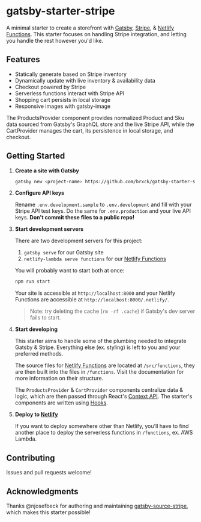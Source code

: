 # gatsby-starter-stripe

A minimal starter to create a storefront with [Gatsby](https://www.gatsbyjs.org/), [Stripe](https://stripe.com/), & [Netlify Functions](https://www.netlify.com/docs/functions/). This starter focuses on handling Stripe integration, and letting you handle the rest however you'd like.

## Features

- Statically generate based on Stripe inventory
- Dynamically update with live inventory & availability data
- Checkout powered by Stripe
- Serverless functions interact with Stripe API
- Shopping cart persists in local storage
- Responsive images with gatsby-image

The ProductsProvider component provides normalized Product and Sku data sourced from Gatsby's GraphQL store and the live Stripe API, while the CartProvider manages the cart, its persistence in local storage, and checkout.

## Getting Started

1. **Create a site with Gatsby**

    ```sh
    gatsby new <project-name> https://github.com/brxck/gatsby-starter-stripe
    ```

2. **Configure API keys**

    Rename `.env.development.sample` to `.env.development` and fill with your Stripe API test keys. Do the same for `.env.production` and your live API keys. **Don't commit these files to a public repo!**

3. **Start development servers**

    There are two development servers for this project:

    1. `gatsby serve` for our Gatsby site
    2. `netlify-lambda serve functions` for our [Netlify Functions](https://github.com/netlify/netlify-lambda#usage)

    You will probably want to start both at once:

    ```sh
    npm run start
    ```

    Your site is accessible at `http://localhost:8000` and your Netlify Functions are accessible at `http://localhost:8000/.netlify/`.

    > Note: try deleting the cache (`rm -rf .cache`) if Gatsby's dev server fails to start.

4. **Start developing**

    This starter aims to handle some of the plumbing needed to integrate Gatsby & Stripe. Everything else (ex. styling) is left to you and your preferred methods.

    The source files for [Netlify Functions](https://www.netlify.com/docs/functions/) are located at `/src/functions`, they are then built into the files in `/functions`. Visit the documentation for more information on their structure.
    
    The `ProductsProvider` & `CartProvider` components centralize  data & logic, which are then passed through React's [Context API](https://reactjs.org/docs/context.html). The starter's components are written using [Hooks](https://reactjs.org/docs/hooks-intro.html).
    

5. **Deploy to [Netlify](https://www.netlify.com/docs)**
    
    If you want to deploy somewhere other than Netlify, you'll have to find another place to deploy the serverless functions in `/functions`, ex. AWS Lambda.

## Contributing

Issues and pull requests welcome!

## Acknowledgments

Thanks @njosefbeck for authoring and maintaining [gatsby-source-stripe](https://github.com/njosefbeck/gatsby-source-stripe), which makes this starter possible!
